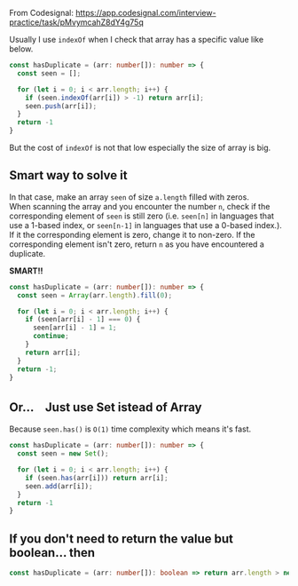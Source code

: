 From Codesignal: https://app.codesignal.com/interview-practice/task/pMvymcahZ8dY4g75q

Usually I use `indexOf` when I check that array has a specific value like below.

```typescript
const hasDuplicate = (arr: number[]): number => {
  const seen = [];

  for (let i = 0; i < arr.length; i++) {
    if (seen.indexOf(arr[i]) > -1) return arr[i];
    seen.push(arr[i]);
  }
  return -1
}
```

But the cost of `indexOf` is not that low especially the size of array is big.

## Smart way to solve it

In that case, make an array `seen` of size `a.length` filled with zeros.<br />
When scanning the array and you encounter the number `n`, check if the corresponding element of `seen` is still zero (i.e. `seen[n]` in languages that use a 1-based index, or `seen[n-1]` in languages that use a 0-based index.).<br />
If it the corresponding element is zero, change it to non-zero. If the corresponding element isn't zero, return `n` as you have encountered a duplicate.

**SMART!!**
```typescript
const hasDuplicate = (arr: number[]): number => {
  const seen = Array(arr.length).fill(0);

  for (let i = 0; i < arr.length; i++) {
    if (seen[arr[i] - 1] === 0) {
      seen[arr[i] - 1] = 1;
      continue;
    }
    return arr[i];
  }
  return -1;
}
```

## Or…　Just use Set istead of Array
Because `seen.has()` is `O(1)` time complexity which means it's fast.

```typescript
const hasDuplicate = (arr: number[]): number => {
  const seen = new Set();

  for (let i = 0; i < arr.length; i++) {
    if (seen.has(arr[i])) return arr[i];
    seen.add(arr[i]);
  }
  return -1
}
```

## If you don't need to return the value but boolean… then
```typescript
const hasDuplicate = (arr: number[]): boolean => return arr.length > new Set(arr).size;
```

